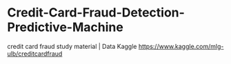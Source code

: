 # Credit-Card-Fraud-Detection-Predictive-Machine
credit card fraud study material | Data Kaggle https://www.kaggle.com/mlg-ulb/creditcardfraud
